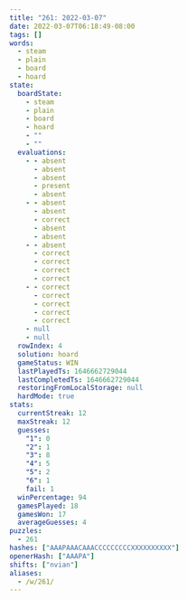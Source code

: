 ```yaml
---
title: "261: 2022-03-07"
date: 2022-03-07T06:18:49-08:00
tags: []
words:
  - steam
  - plain
  - board
  - hoard
state:
  boardState:
    - steam
    - plain
    - board
    - hoard
    - ""
    - ""
  evaluations:
    - - absent
      - absent
      - absent
      - present
      - absent
    - - absent
      - absent
      - correct
      - absent
      - absent
    - - absent
      - correct
      - correct
      - correct
      - correct
    - - correct
      - correct
      - correct
      - correct
      - correct
    - null
    - null
  rowIndex: 4
  solution: hoard
  gameStatus: WIN
  lastPlayedTs: 1646662729044
  lastCompletedTs: 1646662729044
  restoringFromLocalStorage: null
  hardMode: true
stats:
  currentStreak: 12
  maxStreak: 12
  guesses:
    "1": 0
    "2": 1
    "3": 8
    "4": 5
    "5": 2
    "6": 1
    fail: 1
  winPercentage: 94
  gamesPlayed: 18
  gamesWon: 17
  averageGuesses: 4
puzzles:
  - 261
hashes: ["AAAPAAACAAACCCCCCCCCXXXXXXXXXX"]
openerHash: ["AAAPA"]
shifts: ["nvian"]
aliases:
  - /w/261/
---
```

<!-- more -->
